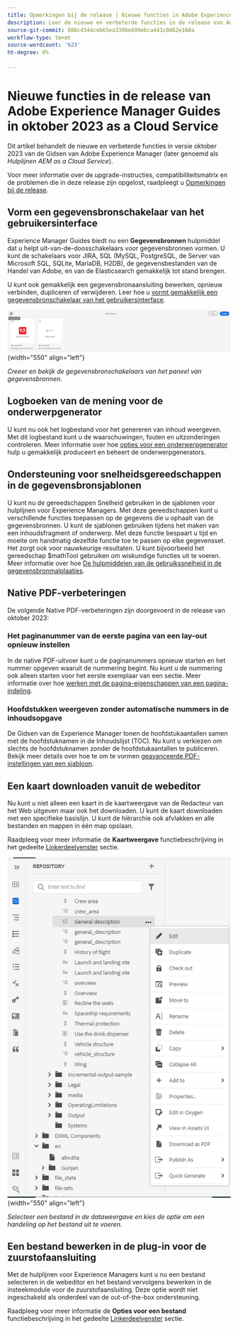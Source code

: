 ```yaml
---
title: Opmerkingen bij de release | Nieuwe functies in Adobe Experience Manager-hulplijnen, release oktober 2023
description: Leer de nieuwe en verbeterde functies in de release van Adobe Experience Manager Guides van oktober 2023 as a Cloud Service.
source-git-commit: 880cd344ceb65ea339be699ebcad41c0d62e168a
workflow-type: tm+mt
source-wordcount: '623'
ht-degree: 0%

---
```


# Nieuwe functies in de release van Adobe Experience Manager Guides in oktober 2023 as a Cloud Service

Dit artikel behandelt de nieuwe en verbeterde functies in versie oktober 2023 van de Gidsen van Adobe Experience Manager (later genoemd als *Hulplijnen AEM as a Cloud Service*).

Voor meer informatie over de upgrade-instructies, compatibiliteitsmatrix en de problemen die in deze release zijn opgelost, raadpleegt u [Opmerkingen bij de release](release-notes-2023.10.0.md).


## Vorm een gegevensbronschakelaar van het gebruikersinterface

Experience Manager Guides biedt nu een **Gegevensbronnen** hulpmiddel dat u helpt uit-van-de-doosschakelaars voor gegevensbronnen vormen. U kunt de schakelaars voor JIRA, SQL (MySQL, PostgreSQL, de Server van Microsoft SQL, SQLite, MariaDB, H2DB), de gegevensbestanden van de Handel van Adobe, en van de Elasticsearch gemakkelijk tot stand brengen.

U kunt ook gemakkelijk een gegevensbronaansluiting bewerken, opnieuw verbinden, dupliceren of verwijderen. Leer hoe u [vormt gemakkelijk een gegevensbronschakelaar van het gebruikersinterface](../cs-install-guide/conf-data-source-connector-tools.md).

![gegevensbronconnectors die worden vermeld in het deelvenster Gegevensbronnen](assets/data-sources-create-window.png){width="550" align="left"}

*Creeer en bekijk de gegevensbronschakelaars van het paneel van gegevensbronnen.*

## Logboeken van de mening voor de onderwerpgenerator

U kunt nu ook het logbestand voor het genereren van inhoud weergeven. Met dit logbestand kunt u de waarschuwingen, fouten en uitzonderingen controleren.  Meer informatie over hoe [opties voor een onderwerpgenerator](../user-guide/web-editor-content-snippet.md#options-for-a-topic-generator) hulp u gemakkelijk produceert en beheert de onderwerpgenerators.

## Ondersteuning voor snelheidsgereedschappen in de gegevensbronsjablonen

U kunt nu de gereedschappen Snelheid gebruiken in de sjablonen voor hulplijnen voor Experience Managers. Met deze gereedschappen kunt u verschillende functies toepassen op de gegevens die u ophaalt van de gegevensbronnen. U kunt de sjablonen gebruiken tijdens het maken van een inhoudsfragment of onderwerp. Met deze functie bespaart u tijd en moeite om handmatig dezelfde functie toe te passen op elke gegevensset.  Het zorgt ook voor nauwkeurige resultaten.
U kunt bijvoorbeeld het gereedschap $mathTool gebruiken om wiskundige functies uit te voeren.
Meer informatie over hoe [De hulpmiddelen van de gebruikssnelheid in de gegevensbronmalplaatjes](../user-guide/web-editor-content-snippet.md#use-velocity-tools).


## Native PDF-verbeteringen

De volgende Native PDF-verbeteringen zijn doorgevoerd in de release van oktober 2023:

### Het paginanummer van de eerste pagina van een lay-out opnieuw instellen

In de native PDF-uitvoer kunt u de paginanummers opnieuw starten en het nummer opgeven waaruit de nummering begint. Nu kunt u de nummering ook alleen starten voor het eerste exemplaar van een sectie.
Meer informatie over hoe [werken met de pagina-eigenschappen van een pagina-indeling](../native-pdf/design-page-layout.md#page-props-page-layout).


### Hoofdstukken weergeven zonder automatische nummers in de inhoudsopgave

De Gidsen van de Experience Manager tonen de hoofdstukaantallen samen met de hoofdstuknamen in de Inhoudslijst (TOC). Nu kunt u verkiezen om slechts de hoofdstuknamen zonder de hoofdstukaantallen te publiceren. Bekijk meer details over hoe te om te vormen [geavanceerde PDF-instellingen van een sjabloon](../native-pdf/components-pdf-template.md#advanced-pdf-settings).

## Een kaart downloaden vanuit de webeditor

Nu kunt u niet alleen een kaart in de kaartweergave van de Redacteur van het Web uitgeven maar ook het downloaden. U kunt de kaart downloaden met een specifieke basislijn. U kunt de hiërarchie ook afvlakken en alle bestanden en mappen in één map opslaan.

Raadpleeg voor meer informatie de **Kaartweergave** functiebeschrijving in het gedeelte [Linkerdeelvenster](../user-guide/web-editor-features.md#id2051EA0M0HS) sectie.

![optiemenu van een bestand in de dataweergave](assets/options-menu-repo-view-file-level-2310.png){width="550" align="left"}

*Selecteer een bestand in de dataweergave en kies de optie om een handeling op het bestand uit te voeren.*

## Een bestand bewerken in de plug-in voor de zuurstofaansluiting

Met de hulplijnen voor Experience Managers kunt u nu een bestand selecteren in de webeditor en het bestand vervolgens bewerken in de insteekmodule voor de zuurstofaansluiting. Deze optie wordt niet ingeschakeld als onderdeel van de out-of-the-box ondersteuning.

Raadpleeg voor meer informatie de **Opties voor een bestand** functiebeschrijving in het gedeelte [Linkerdeelvenster](../user-guide/web-editor-features.md#id2051EA0M0HS) sectie.
